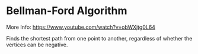 Bellman-Ford Algorithm
======================
More Info: https://www.youtube.com/watch?v=obWXjtg0L64

Finds the shortest path from one point to another, regardless of whether the vertices
can be negative.
